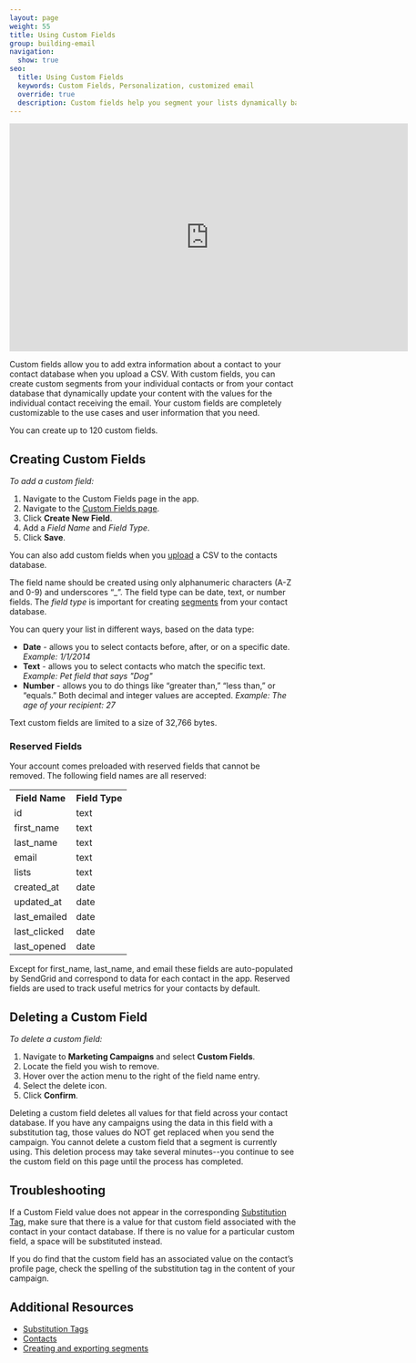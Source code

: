 ```yaml
---
layout: page
weight: 55
title: Using Custom Fields
group: building-email
navigation:
  show: true
seo:
  title: Using Custom Fields
  keywords: Custom Fields, Personalization, customized email
  override: true
  description: Custom fields help you segment your lists dynamically based on your user information.
---
```


<iframe src="https://player.vimeo.com/video/120709155" width="700" height="400" frameborder="0" webkitallowfullscreen mozallowfullscreen allowfullscreen></iframe>

Custom fields allow you to add extra information about a contact to your contact database when you upload a CSV. With custom fields, you can create custom segments from your individual contacts or from your contact database that dynamically update your content with the values for the individual contact receiving the email. Your custom fields are completely customizable to the use cases and user information that you need.

<call-out>

You can create up to 120 custom fields.

</call-out>

## 	Creating Custom Fields

*To add a custom field:*

1. Navigate to the Custom Fields page in the app.
1. Navigate to the [Custom Fields page](https://sendgrid.com/marketing_campaigns/custom_fields).
1. Click **Create New Field**.
1. Add a _Field Name_ and _Field Type_.
1. Click **Save**.

You can also add custom fields when you [upload]({{root_url}}/help-support/managing-contacts/adding-contacts/#uploading-a-csv) a CSV to the contacts database.

The field name should be created using only alphanumeric characters (A-Z and 0-9) and underscores “_”. The field type can be date, text, or number fields. The *field type* is important for creating [segments]({{root_url}}/help-support/managing-contacts/segmenting-your-contacts/) from your contact
database.

You can query your list in different ways, based on the data type:

* **Date** - allows you to select contacts before, after, or on a specific date. *Example: 1/1/2014*
* **Text** - allows you to select contacts who match the specific text. *Example: Pet field that says "Dog"*
* **Number** - allows you to do things like “greater than,” “less than,” or “equals.” Both decimal and integer values are accepted. *Example: The age of your recipient: 27*

<call-out type="warning">

Text custom fields are limited to a size of 32,766 bytes.

</call-out>

 ### 	Reserved Fields

Your account comes preloaded with reserved fields that cannot be removed. The following field names are all reserved:

<table class="table">
  <tr><th>Field Name</th><th>Field Type</th></tr>
  <tr><td>id</td><td>text</td></tr>
  <tr><td>first_name</td><td>text</td></tr>
  <tr><td>last_name</td><td>text</td></tr>
  <tr><td>email</td><td>text</td></tr>
  <tr><td>lists</td><td>text</td></tr>
  <tr><td>created_at</td><td>date</td></tr>
  <tr><td>updated_at</td><td>date</td></tr>
  <tr><td>last_emailed</td><td>date</td></tr>
  <tr><td>last_clicked</td><td>date</td></tr>
  <tr><td>last_opened</td><td>date</td></tr>
</table>


Except for first_name, last_name, and email these fields are auto-populated by SendGrid and correspond to data for each contact in the app. Reserved fields are used to track useful metrics for your contacts by default.

## 	Deleting a Custom Field

*To delete a custom field:*

1. Navigate to **Marketing Campaigns** and select **Custom Fields**.
1. Locate the field you wish to remove.
1. Hover over the action menu to the right of the field name entry.
1. Select the delete icon.
1. Click **Confirm**.

<call-out type="warning">

Deleting a custom field deletes all values for that field across your contact database. If you have any campaigns using the data in this field with a substitution tag, those values do NOT get replaced when you send the campaign. You cannot delete a custom field that a segment is currently using. This deletion process may take several minutes--you continue to see the custom field on this page until the process has completed.

</call-out>

## 	Troubleshooting


If a Custom Field value does not appear in the corresponding [Substitution Tag]({{root_url}}/help-support/sending-email/editor/#using-substitution-tags), make sure that there is a value for that custom field associated with the contact in your contact database. If there is no value for a particular custom field, a space will be substituted instead.

If you do find that the custom field has an associated value on the contact’s profile page, check the spelling of the substitution tag in the content of your campaign.


 ## 	Additional Resources
  	
- [Substitution Tags]({{root_url}}/help-support/sending-email/editor/#using-substitution-tags)
- [Contacts]({{root_url}}/help-support/managing-contacts/adding-contacts/)
- [Creating and exporting segments]({{root_url}}/help-support/manging-contacts/segmenting-your-contacts/)
